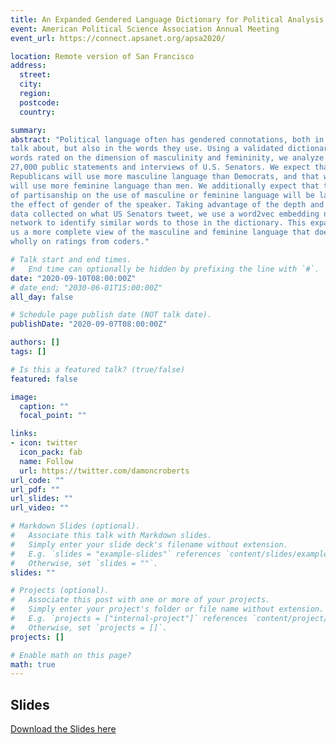 ```yaml
---
title: An Expanded Gendered Language Dictionary for Political Analysis
event: American Political Science Association Annual Meeting
event_url: https://connect.apsanet.org/apsa2020/

location: Remote version of San Francisco
address:
  street:
  city: 
  region:
  postcode: 
  country: 

summary: 
abstract: "Political language often has gendered connotations, both in the topics politicians
talk about, but also in the words they use. Using a validated dictionary of 700
words rated on the dimension of masculinity and femininity, we analyze approximately
27,000 public statements and interviews of U.S. Senators. We expect that
Republicans will use more masculine language than Democrats, and that women
will use more feminine language than men. We additionally expect that the effect
of partisanship on the use of masculine or feminine language will be larger than
the effect of gender of the speaker. Taking advantage of the depth and breadth of
data collected on what US Senators tweet, we use a word2vec embedding neural
network to identify similar words to those in the dictionary. This expansion gives
us a more complete view of the masculine and feminine language that does not rely
wholly on ratings from coders."

# Talk start and end times.
#   End time can optionally be hidden by prefixing the line with `#`.
date: "2020-09-10T08:00:00Z"
# date_end: "2030-06-01T15:00:00Z"
all_day: false

# Schedule page publish date (NOT talk date).
publishDate: "2020-09-07T08:00:00Z"

authors: []
tags: []

# Is this a featured talk? (true/false)
featured: false

image:
  caption: ""
  focal_point: ""

links:
- icon: twitter
  icon_pack: fab
  name: Follow
  url: https://twitter.com/damoncroberts
url_code: ""
url_pdf: ""
url_slides: ""
url_video: ""

# Markdown Slides (optional).
#   Associate this talk with Markdown slides.
#   Simply enter your slide deck's filename without extension.
#   E.g. `slides = "example-slides"` references `content/slides/example-slides.md`.
#   Otherwise, set `slides = ""`.
slides: ""

# Projects (optional).
#   Associate this post with one or more of your projects.
#   Simply enter your project's folder or file name without extension.
#   E.g. `projects = ["internal-project"]` references `content/project/deep-learning/index.md`.
#   Otherwise, set `projects = []`.
projects: []

# Enable math on this page?
math: true
---
```


## Slides

[Download the Slides here](https://www.dropbox.com/s/zwflx2d9vi2e7p6/final_slides_v09-09-20PM.pdf?dl=0)
